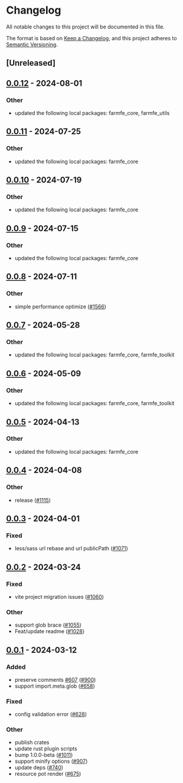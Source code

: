 # Changelog
All notable changes to this project will be documented in this file.

The format is based on [Keep a Changelog](https://keepachangelog.com/en/1.0.0/),
and this project adheres to [Semantic Versioning](https://semver.org/spec/v2.0.0.html).

## [Unreleased]

## [0.0.12](https://github.com/water-in-stone/farm/compare/farmfe_swc_transformer_import_glob-v0.0.11...farmfe_swc_transformer_import_glob-v0.0.12) - 2024-08-01

### Other
- updated the following local packages: farmfe_core, farmfe_utils

## [0.0.11](https://github.com/farm-fe/farm/compare/farmfe_swc_transformer_import_glob-v0.0.10...farmfe_swc_transformer_import_glob-v0.0.11) - 2024-07-25

### Other
- updated the following local packages: farmfe_core

## [0.0.10](https://github.com/farm-fe/farm/compare/farmfe_swc_transformer_import_glob-v0.0.9...farmfe_swc_transformer_import_glob-v0.0.10) - 2024-07-19

### Other
- updated the following local packages: farmfe_core

## [0.0.9](https://github.com/farm-fe/farm/compare/farmfe_swc_transformer_import_glob-v0.0.8...farmfe_swc_transformer_import_glob-v0.0.9) - 2024-07-15

### Other
- updated the following local packages: farmfe_core

## [0.0.8](https://github.com/farm-fe/farm/compare/farmfe_swc_transformer_import_glob-v0.0.7...farmfe_swc_transformer_import_glob-v0.0.8) - 2024-07-11

### Other
- simple performance optimize ([#1566](https://github.com/farm-fe/farm/pull/1566))

## [0.0.7](https://github.com/farm-fe/farm/compare/farmfe_swc_transformer_import_glob-v0.0.6...farmfe_swc_transformer_import_glob-v0.0.7) - 2024-05-28

### Other
- updated the following local packages: farmfe_core, farmfe_toolkit

## [0.0.6](https://github.com/farm-fe/farm/compare/farmfe_swc_transformer_import_glob-v0.0.5...farmfe_swc_transformer_import_glob-v0.0.6) - 2024-05-09

### Other
- updated the following local packages: farmfe_core, farmfe_toolkit

## [0.0.5](https://github.com/farm-fe/farm/compare/farmfe_swc_transformer_import_glob-v0.0.4...farmfe_swc_transformer_import_glob-v0.0.5) - 2024-04-13

### Other
- updated the following local packages: farmfe_core

## [0.0.4](https://github.com/farm-fe/farm/compare/farmfe_swc_transformer_import_glob-v0.0.3...farmfe_swc_transformer_import_glob-v0.0.4) - 2024-04-08

### Other
- release ([#1115](https://github.com/farm-fe/farm/pull/1115))

## [0.0.3](https://github.com/farm-fe/farm/compare/farmfe_swc_transformer_import_glob-v0.0.2...farmfe_swc_transformer_import_glob-v0.0.3) - 2024-04-01

### Fixed
- less/sass url rebase and url publicPath ([#1071](https://github.com/farm-fe/farm/pull/1071))

## [0.0.2](https://github.com/farm-fe/farm/compare/farmfe_swc_transformer_import_glob-v0.0.1...farmfe_swc_transformer_import_glob-v0.0.2) - 2024-03-24

### Fixed
- vite project migration issues ([#1060](https://github.com/farm-fe/farm/pull/1060))

### Other
- support glob brace ([#1055](https://github.com/farm-fe/farm/pull/1055))
- Feat/update readme ([#1028](https://github.com/farm-fe/farm/pull/1028))

## [0.0.1](https://github.com/farm-fe/farm/releases/tag/farmfe_swc_transformer_import_glob-v0.0.1) - 2024-03-12

### Added
- preserve comments [#607](https://github.com/farm-fe/farm/pull/607) ([#900](https://github.com/farm-fe/farm/pull/900))
- support import.meta.glob ([#658](https://github.com/farm-fe/farm/pull/658))

### Fixed
- config validation error ([#628](https://github.com/farm-fe/farm/pull/628))

### Other
- publish crates
- update rust plugin scripts
- bump 1.0.0-beta ([#1011](https://github.com/farm-fe/farm/pull/1011))
- support minify options ([#907](https://github.com/farm-fe/farm/pull/907))
- update deps ([#740](https://github.com/farm-fe/farm/pull/740))
- resource pot render ([#675](https://github.com/farm-fe/farm/pull/675))
